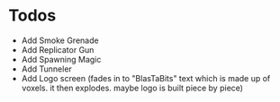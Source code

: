 # Todos

- Add Smoke Grenade
- Add Replicator Gun
- Add Spawning Magic
- Add Tunneler
- Add Logo screen (fades in to "BlasTaBits" text which is made up of voxels. it then explodes. maybe logo is built piece by piece)
